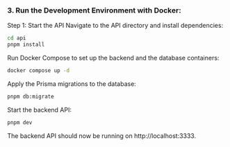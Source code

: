 ### 3. **Run the Development Environment with Docker**:
Step 1: Start the API
Navigate to the API directory and install dependencies:

```bash 
cd api
pnpm install
```

Run Docker Compose to set up the backend and the database containers:

```bash 
docker compose up -d
```
Apply the Prisma migrations to the database:

```bash 
pnpm db:migrate
```
Start the backend API:

```bash 
pnpm dev
```
The backend API should now be running on http://localhost:3333.